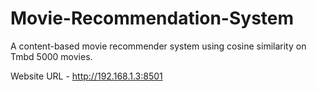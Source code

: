 # Movie-Recommendation-System

A content-based movie recommender system using cosine similarity on Tmbd 5000 movies.

Website URL - http://192.168.1.3:8501


